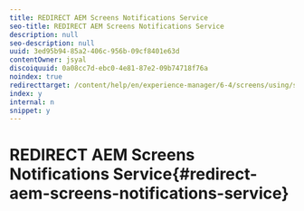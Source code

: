 ```yaml
---
title: REDIRECT AEM Screens Notifications Service
seo-title: REDIRECT AEM Screens Notifications Service
description: null
seo-description: null
uuid: 3ed95b94-85a2-406c-956b-09cf8401e63d
contentOwner: jsyal
discoiquuid: 0a08cc7d-ebc0-4e81-87e2-09b74718f76a
noindex: true
redirecttarget: /content/help/en/experience-manager/6-4/screens/using/screens-notifications-service
index: y
internal: n
snippet: y
---
```


# REDIRECT AEM Screens Notifications Service{#redirect-aem-screens-notifications-service}

